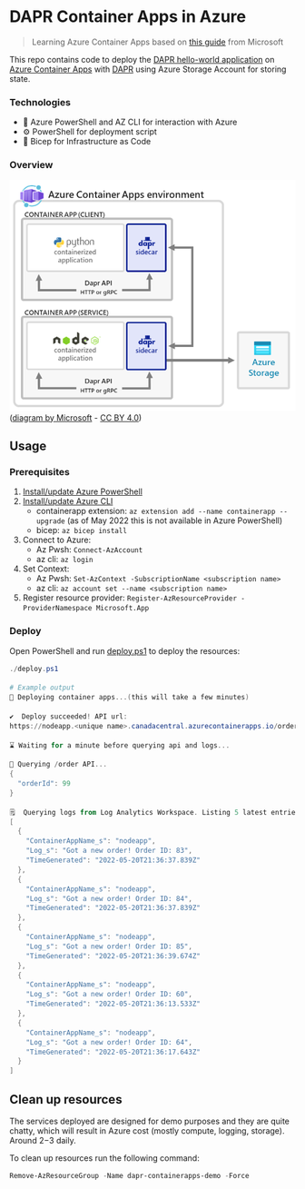 # DAPR Container Apps in Azure

> Learning Azure Container Apps based on [this guide](https://docs.microsoft.com/en-us/azure/container-apps/microservices-dapr-azure-resource-manager?tabs=powershell&pivots=container-apps-bicep) from Microsoft

This repo contains code to deploy the [DAPR hello-world application](https://github.com/dapr/quickstarts/tree/master/tutorials/hello-world) on [Azure Container Apps](https://docs.microsoft.com/en-us/azure/container-apps/overview) with [DAPR](https://dapr.io/) using Azure Storage Account for storing state.

### Technologies

- :hammer: Azure PowerShell and AZ CLI for interaction with Azure
- :gear: PowerShell for deployment script
- :muscle: Bicep for Infrastructure as Code

### Overview

![diagram](static/azure-container-apps-microservices-dapr.png)
([diagram by Microsoft](https://docs.microsoft.com/en-us/azure/container-apps/microservices-dapr-azure-resource-manager?tabs=powershell&pivots=container-apps-bicep#prerequisites) - [CC BY 4.0](https://github.com/MicrosoftDocs/azure-docs/blob/main/LICENSE))


## Usage

### Prerequisites

1. [Install/update Azure PowerShell](https://docs.microsoft.com/en-us/powershell/azure/install-az-ps?view=latest)
2. [Install/update Azure CLI](https://docs.microsoft.com/en-us/cli/azure/install-azure-cli)
    - containerapp extension: `az extension add --name containerapp --upgrade` (as of May 2022 this is not available in Azure PowerShell)
    - bicep: `az bicep install`
3. Connect to Azure:
    - Az Pwsh: `Connect-AzAccount`
    - az cli: `az login`
4. Set Context:
    - Az Pwsh: `Set-AzContext -SubscriptionName <subscription name>`
    - az cli: `az account set --name <subscription name>`
4. Register resource provider: `Register-AzResourceProvider -ProviderNamespace Microsoft.App`

### Deploy

Open PowerShell and run [deploy.ps1](./deploy.ps1) to deploy the resources:

```powershell
./deploy.ps1

# Example output
🚀 Deploying container apps...(this will take a few minutes)

✔️  Deploy succeeded! API url:
https://nodeapp.<unique name>.canadacentral.azurecontainerapps.io/order

⌛ Waiting for a minute before querying api and logs...

🔎 Querying /order API...
{
  "orderId": 99
}

🗒️  Querying logs from Log Analytics Workspace. Listing 5 latest entries...
[
  {
    "ContainerAppName_s": "nodeapp",
    "Log_s": "Got a new order! Order ID: 83",
    "TimeGenerated": "2022-05-20T21:36:37.839Z"
  },
  {
    "ContainerAppName_s": "nodeapp",
    "Log_s": "Got a new order! Order ID: 84",
    "TimeGenerated": "2022-05-20T21:36:37.839Z"
  },
  {
    "ContainerAppName_s": "nodeapp",
    "Log_s": "Got a new order! Order ID: 85",
    "TimeGenerated": "2022-05-20T21:36:39.674Z"
  },
  {
    "ContainerAppName_s": "nodeapp",
    "Log_s": "Got a new order! Order ID: 60",
    "TimeGenerated": "2022-05-20T21:36:13.533Z"
  },
  {
    "ContainerAppName_s": "nodeapp",
    "Log_s": "Got a new order! Order ID: 64",
    "TimeGenerated": "2022-05-20T21:36:17.643Z"
  }
]
```

## Clean up resources

The services deployed are designed for demo purposes and they are quite chatty, which will result in Azure cost (mostly compute, logging, storage). Around $2-$3 daily.

To clean up resources run the following command:

```powershell
Remove-AzResourceGroup -Name dapr-containerapps-demo -Force
```